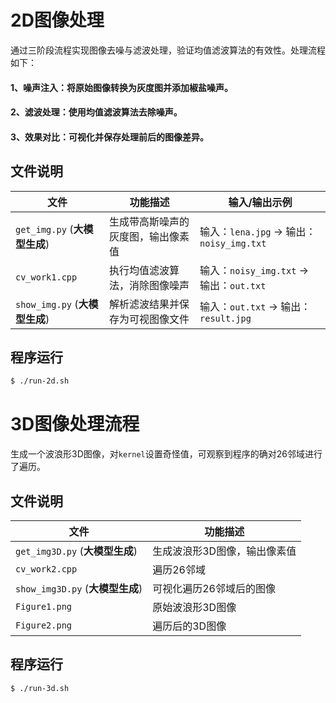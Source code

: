 # 2D图像处理

通过三阶段流程实现图像去噪与滤波处理，验证均值滤波算法的有效性。处理流程如下：

#### 1、​噪声注入：将原始图像转换为灰度图并添加椒盐噪声。
#### 2、滤波处理：使用均值滤波算法去除噪声。
#### ​3、效果对比：可视化并保存处理前后的图像差异。

## 文件说明
| 文件            | 功能描述              | 输入/输出示例                                    |
| ------------- | ----------------- | ------------------------------------------ |
| `get_img.py` (**大模型生成**) | 生成带高斯噪声的灰度图，输出像素值 | 输入：`lena.jpg` → 输出：`noisy_img.txt`         |
| `cv_work1.cpp` | 执行均值滤波算法，消除图像噪声   | 输入：`noisy_img.txt` → 输出：`out.txt` |
| `show_img.py` (**大模型生成**) | 解析滤波结果并保存为可视图像文件  | 输入：`out.txt` → 输出：`result.jpg`    |

## 程序运行
```bash
$ ./run-2d.sh
```


# 3D图像处理流程

生成一个波浪形3D图像，对`kernel`设置奇怪值，可观察到程序的确对26邻域进行了遍历。

## 文件说明
| 文件            | 功能描述              |
| ------------- | ----------------- | 
| `get_img3D.py` (**大模型生成**) | 生成波浪形3D图像，输出像素值 | 
| `cv_work2.cpp` | 遍历26邻域  | 
| `show_img3D.py` (**大模型生成**) | 可视化遍历26邻域后的图像  |
| `Figure1.png` | 原始波浪形3D图像
| `Figure2.png` | 遍历后的3D图像
## 程序运行
```bash
$ ./run-3d.sh
```